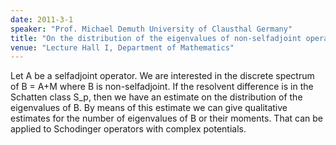 ```yaml
---
date: 2011-3-1
speaker: "Prof. Michael Demuth University of Clausthal Germany"
title: "On the distribution of the eigenvalues of non-selfadjoint operators"
venue: "Lecture Hall I, Department of Mathematics"
---
```

Let A be a selfadjoint operator. We are interested in the discrete
spectrum of B = A+M where B is non-selfadjoint. If the resolvent
difference is in the Schatten class S_p, then we have an estimate
on the distribution of the eigenvalues of B. By means of this
estimate we can give qualitative estimates for the number of
eigenvalues of B or their moments. That can be applied to Schodinger
operators with complex potentials.

